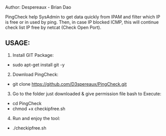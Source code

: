 Author: Despereaux - Brian Dao

PingCheck help SysAdmin to get data quickly from IPAM and filter which IP is free or in used by ping. Then, in case IP blocked ICMP, this will continue check list IP free by netcat (Check Open Port).


USAGE:
------

1. Install GIT Package:

  - sudo apt-get install git -y

2. Download PingCheck:

  - git clone https://github.com/D3spereaux/PingCheck.git

3. Go to the folder just downloaded & give permission file bash to Execute:

  - cd PingCheck
  - chmod +x checkipfree.sh

4. Run and enjoy the tool:

  - ./checkipfree.sh
